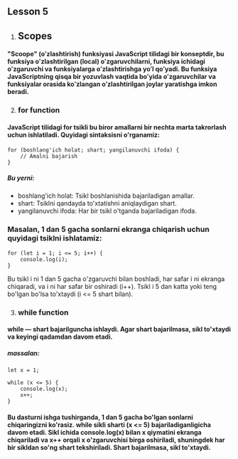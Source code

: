 ## Lesson 5

1. ## Scopes

#### "Scoope" (oʻzlashtirish) funksiyasi JavaScript tilidagi bir konseptdir, bu funksiya oʻzlashtirilgan (local) oʻzgaruvchilarni, funksiya ichidagi oʻzgaruvchi va funksiyalarga oʻzlashtirishga yoʻl qoʻyadi. Bu funksiya JavaScriptning qisqa bir yozuvlash vaqtida boʻyida oʻzgaruvchilar va funksiyalar orasida koʻzlangan oʻzlashtirilgan joylar yaratishga imkon beradi.



2. ### for function
#### JavaScript tilidagi for tsikli bu biror amallarni bir nechta marta takrorlash uchun ishlatiladi. Quyidagi sintaksisni o'rganamiz:

```
for (boshlang'ich holat; shart; yangilanuvchi ifoda) {
    // Amalni bajarish
}
```
##### Bu yerni:

- boshlang'ich holat: Tsikl boshlanishida bajariladigan amallar.
- shart: Tsiklni qandayda to'xtatishni aniqlaydigan shart.
- yangilanuvchi ifoda: Har bir tsikl o'tganda bajariladigan ifoda.

### Masalan, 1 dan 5 gacha sonlarni ekranga chiqarish uchun quyidagi tsiklni ishlatamiz:

```
for (let i = 1; i <= 5; i++) {
    console.log(i);
}
```

Bu tsikl i ni 1 dan 5 gacha o'zgaruvchi bilan boshladi, har safar i ni ekranga chiqaradi, va i ni har safar bir oshiradi (i++). Tsikl i 5 dan katta yoki teng bo'lgan bo'lsa to'xtaydi (i <= 5 shart bilan).


3. ### while function

#### while — shart bajarilguncha ishlaydi. Agar shart bajarilmasa, sikl to'xtaydi va keyingi qadamdan davom etadi.

##### massalan:
```
let x = 1;

while (x <= 5) {
    console.log(x);
    x++;
}
```

#### Bu dasturni ishga tushirganda, 1 dan 5 gacha bo'lgan sonlarni chiqaringizni ko'rasiz. while sikli sharti (x <= 5) bajariladiganligicha davom etadi. Sikl ichida console.log(x) bilan x qiymatini ekranga chiqariladi va x++ orqali x o'zgaruvchisi birga oshiriladi, shuningdek har bir sikldan so'ng shart tekshiriladi. Shart bajarilmasa, sikl to'xtaydi.